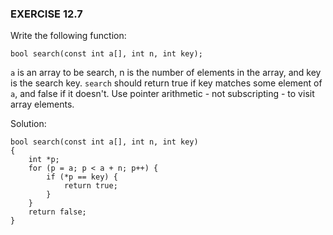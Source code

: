 ### EXERCISE 12.7

Write the following function:
```
bool search(const int a[], int n, int key);
```
`a` is an array to be search, n is the number of elements in the array, and key is the search key. `search` should return true if key matches some element of `a`, and false if it doesn't. Use pointer arithmetic - not subscripting - to visit array elements.

Solution:
```
bool search(const int a[], int n, int key)
{
    int *p;
    for (p = a; p < a + n; p++) {
        if (*p == key) {
            return true;
        }
    }
    return false;
}
```
